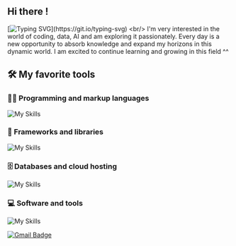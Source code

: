 ## Hi there !
[![Typing SVG](https://readme-typing-svg.herokuapp.com/?lines=I+am+Naya;Welcome+to+my+github+profile.)](https://git.io/typing-svg)
<br/> I'm very interested in the world of coding, data, AI and am exploring it passionately. Every day is a new opportunity to absorb knowledge and expand my horizons in this dynamic world. I am excited to continue learning and growing in this field ^^

## 🛠️ My favorite tools

### 👨‍💻 Programming and markup languages
![My Skills](https://skillicons.dev/icons?i=react,html,css,tailwind,python,nodejs,typescript,vite,js)
### 🧰 Frameworks and libraries
![My Skills](https://skillicons.dev/icons?i=react,bootstrap,docker,kubernetes,github,wordpress,moodle)
### 🗄️ Databases and cloud hosting
![My Skills](https://skillicons.dev/icons?i=aws,vercel,netlify,azure,mysql)
### 💻 Software and tools
![My Skills](https://skillicons.dev/icons?i=vscode,visualstudio,linux,codepen,stackoverflow)

[![Gmail Badge](https://img.shields.io/badge/-Gmail-c14438?style=flat-square&logo=Gmail&logoColor=white&link=mailto:denayativanie@gmail.com)](mailto:denayativanie@gmail.com)
